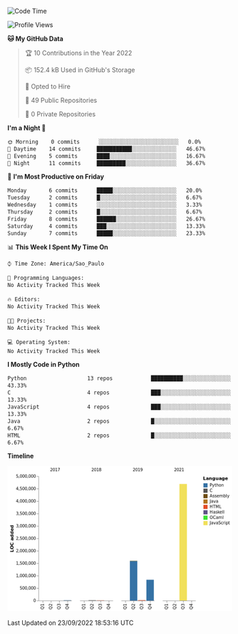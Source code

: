 <!--START_SECTION:waka-->
![Code Time](http://img.shields.io/badge/Code%20Time-0%20secs-blue)

![Profile Views](http://img.shields.io/badge/Profile%20Views-0-blue)

**🐱 My GitHub Data** 

> 🏆 10 Contributions in the Year 2022
 > 
> 📦 152.4 kB Used in GitHub's Storage 
 > 
> 💼 Opted to Hire
 > 
> 📜 49 Public Repositories 
 > 
> 🔑 0 Private Repositories  
 > 
**I'm a Night 🦉** 

```text
🌞 Morning    0 commits      ░░░░░░░░░░░░░░░░░░░░░░░░░   0.0% 
🌆 Daytime    14 commits     ███████████░░░░░░░░░░░░░░   46.67% 
🌃 Evening    5 commits      ████░░░░░░░░░░░░░░░░░░░░░   16.67% 
🌙 Night      11 commits     █████████░░░░░░░░░░░░░░░░   36.67%

```
📅 **I'm Most Productive on Friday** 

```text
Monday       6 commits      █████░░░░░░░░░░░░░░░░░░░░   20.0% 
Tuesday      2 commits      █░░░░░░░░░░░░░░░░░░░░░░░░   6.67% 
Wednesday    1 commits      ░░░░░░░░░░░░░░░░░░░░░░░░░   3.33% 
Thursday     2 commits      █░░░░░░░░░░░░░░░░░░░░░░░░   6.67% 
Friday       8 commits      ██████░░░░░░░░░░░░░░░░░░░   26.67% 
Saturday     4 commits      ███░░░░░░░░░░░░░░░░░░░░░░   13.33% 
Sunday       7 commits      █████░░░░░░░░░░░░░░░░░░░░   23.33%

```


📊 **This Week I Spent My Time On** 

```text
⌚︎ Time Zone: America/Sao_Paulo

💬 Programming Languages: 
No Activity Tracked This Week

🔥 Editors: 
No Activity Tracked This Week

🐱‍💻 Projects: 
No Activity Tracked This Week

💻 Operating System: 
No Activity Tracked This Week

```

**I Mostly Code in Python** 

```text
Python                   13 repos            ██████████░░░░░░░░░░░░░░░   43.33% 
C                        4 repos             ███░░░░░░░░░░░░░░░░░░░░░░   13.33% 
JavaScript               4 repos             ███░░░░░░░░░░░░░░░░░░░░░░   13.33% 
Java                     2 repos             █░░░░░░░░░░░░░░░░░░░░░░░░   6.67% 
HTML                     2 repos             █░░░░░░░░░░░░░░░░░░░░░░░░   6.67%

```


**Timeline**

![Chart not found](https://raw.githubusercontent.com/junglejf/junglejf/main/charts/bar_graph.png) 


 Last Updated on 23/09/2022 18:53:16 UTC
<!--END_SECTION:waka-->
